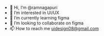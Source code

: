 - 👋 Hi, I’m @ramnagapuri
- 👀 I’m interested in UI/UX 
- 🌱 I’m currently learning figma
- 💞️ I’m looking to collaborate on figma
- 📫 How to reach me uidesign08@gmail.com

<!---
ramnagapuri/ramnagapuri is a ✨ special ✨ repository because its `README.md` (this file) appears on your GitHub profile.
You can click the Preview link to take a look at your changes.
--->
